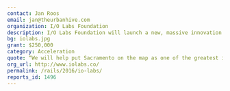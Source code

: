 ```yaml
---
contact: Jan Roos
email: jan@theurbanhive.com
organization: I/O Labs Foundation
description: I/O Labs Foundation will launch a new, massive innovation center downtown where the city and area organizations can collaborate and host trainings, events, and meetups.
bg: iolabs.jpg
grant: $250,000
category: Acceleration
quote: “We will help put Sacramento on the map as one of the greatest innovation ecosystems in the world.”
org_url: http://www.iolabs.co/
permalink: /rails/2016/io-labs/
reports_id: 1496
---
```

